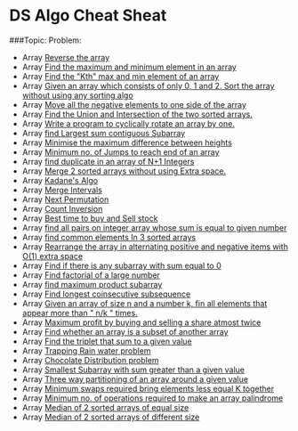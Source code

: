 # DS Algo Cheat Sheat 
###Topic:	Problem: 
- Array	[Reverse the array](https://www.geeksforgeeks.org/write-a-program-to-reverse-an-array-or-string/)
- Array	[Find the maximum and minimum element in an array](https://www.geeksforgeeks.org/maximum-and-minimum-in-an-array/)
- Array	[Find the "Kth" max and min element of an array](https://practice.geeksforgeeks.org/problems/kth-smallest-element5635/1)
- Array	[Given an array which consists of only 0, 1 and 2. Sort the array without using any sorting algo](https://practice.geeksforgeeks.org/problems/sort-an-array-of-0s-1s-and-2s4231/1)
- Array	[Move all the negative elements to one side of the array](https://www.geeksforgeeks.org/move-negative-numbers-beginning-positive-end-constant-extra-space/)
- Array	[Find the Union and Intersection of the two sorted arrays.](https://practice.geeksforgeeks.org/problems/union-of-two-arrays3538/1)
- Array	[Write a program to cyclically rotate an array by one.](https://practice.geeksforgeeks.org/problems/cyclically-rotate-an-array-by-one2614/1)
- Array	[find Largest sum contiguous Subarray](https://practice.geeksforgeeks.org/problems/kadanes-algorithm-1587115620/1)
- Array	[Minimise the maximum difference between heights](https://practice.geeksforgeeks.org/problems/minimize-the-heights3351/1)
- Array	[Minimum no. of Jumps to reach end of an array](https://practice.geeksforgeeks.org/problems/minimum-number-of-jumps-1587115620/1)
- Array	[find duplicate in an array of N+1 Integers](https://leetcode.com/problems/find-the-duplicate-number/)
- Array	[Merge 2 sorted arrays without using Extra space.](https://practice.geeksforgeeks.org/problems/merge-two-sorted-arrays5135/1)
- Array	[Kadane's Algo](https://practice.geeksforgeeks.org/problems/kadanes-algorithm-1587115620/1)
- Array	[Merge Intervals](https://leetcode.com/problems/merge-intervals/)
- Array	[Next Permutation](https://leetcode.com/problems/next-permutation/)
- Array	[Count Inversion](https://practice.geeksforgeeks.org/problems/inversion-of-array-1587115620/1)
- Array	[Best time to buy and Sell stock](https://leetcode.com/problems/best-time-to-buy-and-sell-stock/)
- Array	[find all pairs on integer array whose sum is equal to given number](https://practice.geeksforgeeks.org/problems/count-pairs-with-given-sum5022/1)
- Array	[find common elements In 3 sorted arrays](https://practice.geeksforgeeks.org/problems/common-elements1132/1)
- Array	[Rearrange the array in alternating positive and negative items with O(1) extra space](https://www.geeksforgeeks.org/rearrange-array-alternating-positive-negative-items-o1-extra-space/)
- Array	[Find if there is any subarray with sum equal to 0](https://practice.geeksforgeeks.org/problems/subarray-with-0-sum-1587115621/1)
- Array	[Find factorial of a large number](https://practice.geeksforgeeks.org/problems/factorials-of-large-numbers2508/1)
- Array	[find maximum product subarray](https://practice.geeksforgeeks.org/problems/maximum-product-subarray3604/1)
- Array	[Find longest coinsecutive subsequence](https://practice.geeksforgeeks.org/problems/longest-consecutive-subsequence2449/1)
- Array	[Given an array of size n and a number k, fin all elements that appear more than " n/k " times.](https://www.geeksforgeeks.org/given-an-array-of-of-size-n-finds-all-the-elements-that-appear-more-than-nk-times/)
- Array	[Maximum profit by buying and selling a share atmost twice](https://www.geeksforgeeks.org/maximum-profit-by-buying-and-selling-a-share-at-most-twice/)
- Array	[Find whether an array is a subset of another array](https://practice.geeksforgeeks.org/problems/array-subset-of-another-array2317/1)
- Array	[Find the triplet that sum to a given value](https://practice.geeksforgeeks.org/problems/triplet-sum-in-array-1587115621/1)
- Array	[Trapping Rain water problem](https://practice.geeksforgeeks.org/problems/trapping-rain-water-1587115621/1)
- Array	[Chocolate Distribution problem](https://practice.geeksforgeeks.org/problems/chocolate-distribution-problem3825/1)
- Array	[Smallest Subarray with sum greater than a given value](https://practice.geeksforgeeks.org/problems/smallest-subarray-with-sum-greater-than-x5651/1)
- Array	[Three way partitioning of an array around a given value](https://practice.geeksforgeeks.org/problems/three-way-partitioning/1)
- Array	[Minimum swaps required bring elements less equal K together](https://practice.geeksforgeeks.org/problems/minimum-swaps-required-to-bring-all-elements-less-than-or-equal-to-k-together4847/1)
- Array	[Minimum no. of operations required to make an array palindrome](https://practice.geeksforgeeks.org/problems/palindromic-array-1587115620/1)
- Array	[Median of 2 sorted arrays of equal size](https://practice.geeksforgeeks.org/problems/find-the-median0527/1)
- Array	[Median of 2 sorted arrays of different size](https://www.geeksforgeeks.org/median-of-two-sorted-arrays-of-different-sizes/)
